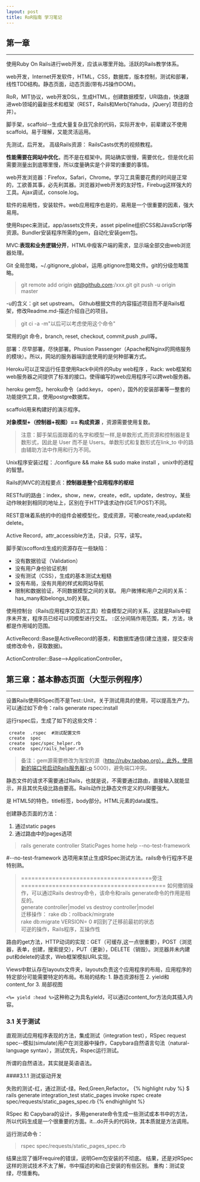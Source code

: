 ```yaml
---
layout: post
title: RoR指南 学习笔记
---
```


## 第一章 
----

使用Ruby On Rails进行web开发，应该从哪里开始。活跃的Rails教学体系。

web开发，Internet开发软件，HTML，CSS，数据库，版本控制，测试和部署，线性TDD结构。静态页面，动态页面(带有JS操作DOM)。

RoR，MIT协议，web开发DSL，生成HTML，创建数据模型，URI路由，快速跟进web领域的最新技术和框架（REST，Rails和Merb[Yahuda，jQuery] 项目的合并）。

脚手架，scaffold--生成大量复杂且冗余的代码，实际开发中，前辈建议不使用scaffold。易于理解，又能灵活运用。

先测试，后开发。 高级Rails资源： RailsCasts优秀的视频教程。
 
**性能需要在网站中优化**，而不是在框架中。网站确实很慢，需要优化，但是优化前需要测量出到底哪里慢，所以度量确实是个非常的重要的事情。

web开发浏览器：Firefox，Safari，Chrome。学习工具需要花费的时间是正常的，工欲善其事，必先利其器。浏览器对web开发的友好性，Firebug这样强大的工具。Ajax调试，console.log。
 
软件的易用性，安装软件。web应用程序也是的，易用是一个很重要的因素，强大易用。

使用Rspec来测试，app/assets文件夹，asset pipeline组织CSS和JavaScript等资源。Bundler安装程序所需的gem，自动化安装gem包。

MVC:**表现和业务逻辑分开**，HTML中瘦客户端的需求，显示端全部交由web浏览器处理。

Git 全局忽略，~/.gitignore_global，运用.gitignore忽略文件。git的分级忽略策略。

> git remote add origin git@github.com:<username>/xxx.git
> git push -u origin master

-u的含义：git set upstream。 Github根据文件的内容描述项目而不是Rails框架，修改Readme.md-描述介绍自己的项目。

> git ci -a -m"以后可以考虑使用这个命令"

常用的git 命令，branch, reset, checkout, commit,push ,pull等。

部署：尽早部署，尽快部署。Phusion Passenger（Apache和Nginx的网络服务的模块）。所以，网站的服务器端到底使用的是何种部署方式。

Heroku可以正常运行任意使用Rack中间件的Ruby web程序 ，Rack: web框架和web服务器之间提供了标准的接口。使得编写的web应用程序可以跨web服务器。

heroku gem包，heroku命令（add:keys， open），国外的安装部署等一整套的功能提供工具，使用postgre数据库。

 scaffold用来构建好的演示程序。

**对象模型+（控制器+视图）== 构成资源** ，资源需要使用复数。

> 注意：脚手架后面跟着的名字和模型一样,是单数形式,而资源和控制器是复数形式，因此是 User 而不是 Users。单数形式和复数形式在link_to 中的路由辅助方法中作用和行为不同。

Unix程序安装过程：./configure && make && sudo make install ，unix中的进程的智慧。

Rails的MVC的流程要点：**控制器是整个应用程序的枢纽**

RESTful的路由：index，show，new，create，edit，update，destroy。某些动作映射到相同的地址上，区别在于HTTP请求动作(GET/POST)不同。

REST意味着系统的中的组件会被模型化，变成资源，可被create,read,update和delete。

Active Record，attr_accessible方法，只读，只写，读写。

脚手架(scofford)生成的资源存在一些缺陷：

- 没有数据验证（Validation）
- 没有用户身份验证机制
- 没有测试（CSS），生成的基本测试太粗糙
- 没有布局，没有共用的样式和网站导航
- 限制和数据验证，不同数据模型之间的关联。 用户微博和用户之间的关系：has_many和belongs_to的关联。

使用控制台（Rails应用程序交互的工具）检查模型之间的关系，这就是Rails中程序未开发，程序员已经可以同模型进行交互。 ::区分间隔作用范围，类，方法，块都是作用域的范围。

ActiveRecord::Base是ActiveRecord的基类，和数据库通信(建立连接，提交查询或修改命令，获取数据)。

ActionController::Base-->ApplicationController。

## 第三章：基本静态页面（大型示例程序）
----

设置Rails使用RSpec而不是Test::Unit，关于测试用具的使用，可以提高生产力。可以通过如下命令：rails generate rspec:install

运行rspec后，生成了如下的这些文件：

     create  .rspec  #测试配置文件
     create  spec
     create  spec/spec_helper.rb
     create  spec/rails_helper.rb

> 备注：gem源需要修改为淘宝的源（http://ruby.taobao.org），此外，使用新的端口号启动Rails服务器(-p 5000)，避免端口冲突。

静态文件的请求不需要通过Rails，也就是说，不需要通过路由，直接输入就能显示，并且其优先级比路由要高。Rails动作比静态文件定义的URI要强大。

<!DOCTYPE html> 是 HTML5的特色，title标签，body部分。HTML元素的data属性。

创建静态页面的方法：

1. 通过static pages 
2. 通过路由中的pages选项

> rails generate controller StaticPages home help --no-test-framework

#--no-test-framework 选项用来禁止生成RSpec测试方法。rails命令行程序不是特别熟。

> ======================================旁注==========================================
> 如何撤销操作，可以通过Rails destroy命令，该命令和rails generate命令的作用是相反的。  
> generate controller|model  vs destroy  controller|model  
> 迁移操作： rake db：rollback/mirgrate  
> rake db:migrate VERSION= 0  #回到了迁移前最初的状态  
> 可逆的操作，Rails程序，互操作性

路由的get方法，HTTP动词的实现：GET（可缓存,这一点很重要），POST（浏览器，表单，创建，搜索提交），PUT（更新），DELETE（销毁）。浏览器并未内建put和delete的请求，Web框架模拟URL实现。

Views中默认存在layouts文件夹，layouts负责这个应用程序的布局，应用程序的特定部分可能需要特定的布局。布局的结构: 1. 静态资源标签 2. yield和content_for 3. 局部视图

`<%= yield :head %>`这种称之为具名yield，可以通过content_for方法向其插入内容。


### 3.1 关于测试

直观测试应用程序表现的方法，集成测试（integration test），RSpec request spec--模拟(simulate)用户在浏览器中操作，Capybara自然语言句法（natural-language syntax），测试优先，Rspec运行测试。

所谓的自然语法，其实就是英语语法。

####3.1.1 测试驱动开发

失败的测试-红，通过测试-绿。Red,Green,Refactor。
{% highlight ruby %}
$ rails generate integration_test static_pages
invoke  rspec
create  spec/requests/static_pages_spec.rb
{% endhighlight %}

RSpec 和 Capybara的设计，多用generate命令生成一些测试或本书中的方法，所以代码生成是一个很重要的方面。it...do开头的代码块，其本质就是方法调用。

运行测试命令：

>  rspec spec/requests/static_pages_spec.rb

结果出现了循环require的错误，说明Gem包安装的不彻底。
结果，还是对RSpec这样的测试技术不太了解，书中描述的和自己安装的有些区别。
重构：测试变绿，尽情重构。<title>标签对**搜索引擎优化**很重要。
通过句法验证的页面，静态HTML。

#### 3.1.2 嵌入式Ruby

去掉重复代码，网页动态添加内容的主要模板系统（另一套为haml，模板系统对应模板的处理引擎）。静态页面的代码充满了重复，Don’t Repeat Yourself。

`<% %>`和`<%= %>`都是会执行其他代码的。content_for不能很好的和asset pipeline(压缩打包web应用程序的资源)中工作。 application.html.erb中的内容：

     <!DOCTYPE html>
     <html>
     <head>
       <title>SampleApp</title>
       <%= stylesheet_link_tag    "application", :media => "all" %>
       <%= javascript_include_tag "application" %>
       <%= csrf_meta_tags %>
     </head>
     <body>
     <%= yield %>  #执行代码块
     </body>
     </html>

Rspec每次都会加载整个Rails环境，

stylesheet_link_tag，一个很重要的事情就是，Rails提供的诸多的辅助方法，回想之前写代码都不参考API文档的，就这样，也度过了两个月的光景，切为不可。从今天起，每日打开API文档，学习研究文档。

javascript_include_tag，添加对js库的应用。

可以自行编写辅助函数，根据辅助函数的使用范围，将其组织到不同的模块中，各个独立的控制器helper类中，application的helper方法。

## 第4章 Rails之后的Ruby
----

 Rails控制台学习Ruby，同Rails应用程序交互的命令行，基于irb开发，具有Ruby的全部能力。Ctrl+C结束当前命令,Ctrl+D退出控制台。单双引号创建字符串，双引号的插值操作（#），单引号是真正的字面值。

 Ruby中的一切皆对象，对象通过方法调用传递消息。布尔值的相关操作符：&&、||、！。Nil是除了false以外，唯一一个布尔值为假的，Ruby非显式返回最后一个语句的值。

 URI通过路由规则映射到动作上，控制器中的帮助函数可在视图中使用。

 Web应用程序一般都是处理字符串(更恰当的说是文本)，也需要生成字符串的数据类型。split，join。Range通常用来获取一组数组元素，枚举类型-块（闭包，匿名函数）
。
 **表示幂，Hash（作为最后一个参数时，花括号可省），Symbol（Ruby特有的数据类型，易于比较，同符号表有关系），数组。

 inspect：自省方法; 特殊函数引入样式表：stylesheet_link_tag。

### 4.1 Ruby的类

 Ruby，其他面向对象编程语言，类组织方法，实例化创建对象。Ruby拥有可以修改内置类的强大功能-开放类。

 S.palindrome? #可以响应palindrome方法。JavaScript:内置类原型对象扩展类（prototype.js）。

 控制器动作无返回值，动作的目的是渲染网页(render某个具体的页面)。Rails（独特的视角）是用Ruby写的，但其不是Ruby。控制器的继承关系，理解层次(Application以及具体的个定控制器)。

 attr_accessor :name, :email #getter和setter方法。使用哈希初始化对象，mass assignment-并行赋值，最大话单行语句的表现里，Rails中很常用。

## 第5章 布局
----

Bootstrap框架（web设计框架），自定义样式表，局部视图（partial）,Rails路由，asset pipeline，RSpec技术重构，注册。

布局中添加结构，CSS基本样式，局部视图保持布局文件结构清晰。用户界面的**统筹安排**，网页构思图(mockup)-线框图，草图设计，产品经理的活。

> 思考：ERb模板和最终生成的HTML的关联。

程序中使用了HTML5，IE浏览器的条件注释，HTML5 shim(JS解释HTML标签，为了能在IE中使用HTML5的标签和属性)。

HTML元素可以指定ID和class，CSS样式使用，class可以多次使用，id只能用一次，可为同一元素指定多个class。无论是ID，还是Class，在css的样式控制中都很重要。

在Application的erb中，很多的样式在Bootstrap中具有**特殊的意义**。link_to第一个参数是链接文本，第二个参数是链接地址，第三个是可选的Hash表-使用hash参数相当的灵活。

Alt属性内容在图片(img_tag)无法加载时显示，HTML标准必须，Rails默认加上。

Boostrap框架：Boostrap-sass gem包，Boostrap本身使用less动态生成样式表，Rails的asset pipeline默认支持Sass，Boostrap-sass将LESS转换成Sass 格式。Asset pipeline中也可使用LESS（less-rails-bootstrap）。

app/assets/ 目录是asset pipeline中一部分。此外，vendor/assets也是其中的一部分。

> 问题：在使用boostrap的时候报错了：Sass::SyntaxError in Static_pages#home，说是找不到boostrap，找了一圈，没找到解决方法，重新看了一下，看到说，需要重启一下服务器，于是就重启了一下服务器，发现样式显示了，但和书上有些不同，修改了一下'bootstrap-sass'的版本之后，就一致了。这里，gem包版本的精确控制很重要。

一些与boostrap相关的gem包：

- bootstrap-sass 以及 less-rails-bootstrap,less-rails
- twitter-bootstrap-rails
- Therubyracer  # ruby封装的v8 javascript执行引擎

在全局引入样式和JS，需要在application.js和application.css中require相关的文件。

 `/*...*/`为css规则添加注释，css样式规则可通过id,class和Html标签(a, buttton, input之类)来指定。

### 5.1 局部视图

 在shared目录中存放不同视图共用的局部视图，or 把每个页面都会用到的视图放在layouts目中，在shared中放置辅助的局部视图。这两种方式对运行都无影响。最终生成的html都是一样的。

 header和footer都是HTML5 新增的标签。

### 5.2 Sass和asset pipeline

Asset pipeline可以显著提高CSS,JavaScript和图片等静态资源文件的生成效率。三个需要了解的特性：资源目录，清单文件（manifest），预处理引擎(preproccessor engine)。

Rails 3.1之后，静态文件的三个标准目录：

* app/assets:存放当前应用程序用到的资源文件
* lib/assets:存放开发团队自己开发的代码库用到的资源文件
* vendor/assets:存放第三方代码库用到的资源文件

清单文件告述Rails如何将其合并成一个文件（sprockets只适合CSS和JavaScript，不会处理图片）。Sprockets通过注释加载相应的文件：


* **require_tree**  会将app/assets/stylesheets目录下所有的CSS文件都引入应用程序样式表。
* **require_self** 会将application.css这个文件也加载进来。

预处理引擎：sass，coffee，erb。预处理引擎是可以连在一起使用的，比如：foobar.js.erb.coffee，从右向左处理，CoffeeScript处理器会先执行，所以，最后生成的是js文件。

Asset pipeline所有的JS代码集中到一个JavaScript中并执行压缩(zip压缩)。

Sass编写css的语言，scss扩展，多方增强CSS的功能（嵌套，变量和Mixin）:

* 嵌套样式：编写果然更加的方便，减少重复出现的标题头。
* 变量：代替重复出现的样式值（颜色等）。LESS中使用@定义变量，Sass使用$定义变量。

 Rails习惯使用命名路由（named routes）来指定连接地址，也就是所谓的xxx_path和xxx_url。

 页面测试：测试标题，css样式之类。路由测试，通读路由文件。
> rails generate controller Users new --no-test-framework #生成控制器
 
> 注意：controller之后的名称的单复数与控制器名字有关。模型（model）和脚手架（scoffold）生成器都会自动创建相应的迁移。

安装annotate 包，得到annotate命令，在模型文件中添加注释，说明模型结构，命令格式：annotate --position before #可以获取数据库schema信息。

attr_accessible标明数据库中可访问的属性，默认模型中所有的属性都是可访问的，attr_accessible避免mass assignment漏洞。

通过控制台与模型进行交互，了解Active Record的功能，js的sandbox模式。

## 第六章 用户模型
----

为网站的用户创建一个数据模型，以及存储数据的方式。用户注册功能，用户资料页面，保护页面--完整的Rails登录和用户验证的页面。功能完整的验证系统，更好的理解验证系统(比如devise)。

Active Record（关系型数据库交互的Ruby库）将用户和数据库隔离开来。

model和controller生成器彼此独立，scofford生成器貌似可以将其整合起来。New的对象保存在内存中，save将其存到数据库(磁盘对应的文件)中。

Active Record中提供的数据操作的方法：new,create,save,find,update,destroy。这些方法都可以接受{}的参数。数据库的操作也无非提供了增删查改这四类的操作。

find_by_email可能效率不高，这需要通过索引来解决。常见的数据库查询方法：first,last,all。 User.reload.email--重置更改的属性。
更新数据：update_attributes - 更新特定属性。

### 6.1 数据验证

几种常见的数据验证：存在性-present，长度-length，格式，唯一性-unqiue 。保证测试检测真正的内容。

> rails console --sandbox #沙箱化的控制台  
> save-valid?-errors.full_messages 

do...end和 { } 效果等价。正则表达式是一门艺术，http://www.rubular.com/ 在线ruby正则表达式编辑器。^$ 和\A\z的头和尾。Email地址是不区分大小写的。

Vim中，非插入模式中，#(shift+3)某个单词会找出当前文件中所有相同的字符。

仅在模型字段中设置的，唯一性验证不足。

> 问题：多次提交请求，存在两条Email一样的地址。解决方案：在数据库中为email建立索引。

Rails风格：每次修改数据库结构都使用迁移(rails g migration name生成空的迁移文件，rake db:migrate运行迁移，注意此时打开rails控制台会锁住数据库)。在存入数据库之前，将Email地址转换为全小写的字母形式。回调函数（callback），Active Record对象生命周期, before_save之类。

数据库索引：创建数据库列时，考虑是否需要对数据库做索引。如果不做索引，就要全表扫描（full-table scan）性能压力将会很大。

### 6.2 安全密码

用户记密码，数据库存加密（bcrypt-ruby）后的密码，获取密码加密对比验证。

添加新的数据库字段：rails generate migration add_password_digest_to_users password_digest:string。

添加password和password_confirmation属性，设置非空，定义authenticate方法，最新的Rails已经集成好了。password_digest字段中存放的是加密后的密码。

> authenticate方法，密码不正确会返回false。

 ##第7章 用户注册
 ----

表单，提交用户注册时信息，REST架构。Rails内置debug方法和params变量-哈希数组。

> debug(params) if Rails.env.development?  #显示在页面之间传递的参数

Rails的三种环境，production,test以及development，可以自己定义新的环境。框架的定义的变量：Rails.xxx(176种方法)。本地服务器和控制台都默认使用的开发环境。

将数据视为资源，可以创建、显示、更新、删除。

REST约定：资源一般是由资源名加唯一标识符表示的。资源对应的路由的名称：

 HTTP请求          |  URI动作  |  具名路由作用
------------------ | --------- | -------------------------------------
 GET /users        | index     | users_path 显示所有用户的页面
 GET /users/1      | show      | user_path(user) 显示某个用户的页面
 GET /users/new    | new       | new_user_path 创建(注册)新用户的页面
 POST /users       | create    | users_path 创建新用户 （表单提交）
 GET /users/1/edit | edit      | edit_user_path(user) 编辑 id 为 1 的用户页面
 PUT /users/1      | update    | user_path(user) 更新用户信息
 DELETE /users/1   | destroy   | user_path(user) 删除用户

测试使用的gem包：factory_girl-用于清空数据中的数据 , gayabra,rspec。
 
BCrypt慢加密算法：延长测试运行时间，但是加密效果更好。

添加Gravatar头像, gravatar_for方法。

使用aside添加侧边栏。

> rake db:reset 将控制台中的数据删除掉  
> 注意: 将数据库清除掉后，需要重启服务器和控制台，才能真正的看到效果

Rails使用authenticity token来防止cross-site request forgery, CSRF，详细参考<http://stackoverflow.com/questions/941594/understand-rails-authenticity-token>

form表单，action和method属性。

params Hash中包含了每次请求的信息，对调试的作用非常的巨大。form_for表单中的输入框的命名与提交的params关系密切。

     <%= form_for(@user) do  |f|  %>
        <%= f.label :name %>
        <%= f.text_field :name %>
    
        <%= f.label :email %>
        <%= f.text_field :email %>
    
        <%= f.label :password %>
        <%= f.password_field :password %>
    
        <%= f.label :password_confirmation, "Confirmation" %>
        <%= f.password_field :password_confirmation %>
        
        <%= f.submit "Create my account", class: "btn btn-large btn-primary" %>
      <% end %>
> 注意: 这里就是一个与模型关系密切的表单。模型对象保存失败后，errors.full_messages中包含了失败的具体信息。

将错误信息编写成测试。pluralize是ActionView::Helpers::TextHelper中提供的方法。将提供的数字和参数文本正确的单复数化。

Rails 还会自动把有错误的字段包含在class为field_with_errors的div元素中。

redirect_to中可以使用@user，而不必使用user_path，这是Rails的智能之处。

Flash消息-显示欢迎之类的消息。Flash消息的代码加入应用程序的布局，整个网站在需要的时候会显示消息。

## 登录和退出
----

登录功能，根据登录状态和当前用户身份定制网站内容，安全机制，

session是两台电脑之间的半永久性连接，可将其视为符合REST架构的资源-CRUD，存在多种失效机制。和模型资源的区别: 模型资源通过数据库持久的存储数据，session则利用cookie(简单文本)存储数据。cookie验证机制。

### Sessions控制器

登录和退出由Session控制器中相应动作处理，表单在new动作中处理，登录向create发送POST请求，退出向destroy发送DELETE请求。

> rails generate controller Sessions --no-test-framework

注册表单和登录表单的区别: 程序中没有Session模型，没有@user变量，需要提供更多信息。

> form_for(:session, url: sessions_path)

表单创建方法: `form_for`以及`form_tag`, `form_for`表单的参数 form_for :person , url: "/xxx" 。:person表示params哈希下的名为person的子哈希，url表示相应的动作。

身份验证的两个方法: 1. Active Record提供的`User.find_by_email` 2. has_secure_password 提供的 authenticate 方法

登录功能：记住我，登录功能超出传统MVC架构，一些函数需要同时在控制器和视图中使用。Ruby的module功能，打包函数。通常辅助函数只能在视图中使用。

Rails session把id保存在remember token中，cookie, User.find(session[:remember_token])

> rails generate migration add_remember_token_to_users 

记忆权，足够长的随机字符串。`SecureRandom#urlsafe_base64`长度为16, 由 A-Z、a-z、0-9、下划线(_)和连字符(-)组成。

cookies Hash和current_user方法。cookie的元素：cookie指定文本，expires指定cookie失效器。cookies以文本的形式保存在浏览器中。

存在浏览器中的验证和服务器通讯时，会导致会话劫持(Firesheep-Firefox的扩展)。

||= 操作符非常能体现Ruby的特性，灵活方便。

> 问题：Routing Error  uninitialized constant ApplicationController::SessionHelper  
> 找了半天，以为是自己路由的辅助方法写错了，找了半天。最后在ApplicationController中发现，自己include的类的方法写错了，不是SessionHelper，而是SessionsHelper。此外，这里报的是uninitialized constant，这里其实表明，class定义的就是名为类名的常量。

浏览器本身并不支持发送 PUT 请求，Rails在POST请求中使用隐藏字段伪造PUT请求。Active Record通过new_record? 方法检测用户是新创建还是已存在于数据库中。

Bootstrap为flash[:notice]、flash[:success]和flash[:error]都提供了样式。


## 附录
----

这个小小的应用程序中使用了这样的一些Gem包，感觉，太过夸张了，居然依赖了这么多的Gem包：

     Using rake 10.3.2
     Using i18n 0.6.1
     Using multi_json 1.10.1
     Using activesupport 3.2.13
     Using builder 3.0.4
     Using activemodel 3.2.13
     Using erubis 2.7.0     # erubis是erb模板处理处理引擎
     Using journey 1.0.4
     Using rack 1.4.5
     Using rack-cache 1.2
     Using rack-test 0.6.2
     Using hike 1.2.3
     Using tilt 1.4.1
     Using sprockets 2.2.2
     Using actionpack 3.2.13
     Using mime-types 1.25.1
     Using polyglot 0.3.5
     Using treetop 1.4.15
     Using mail 2.5.4
     Using actionmailer 3.2.13
     Using arel 3.0.3
     Using tzinfo 0.3.41
     Using activerecord 3.2.13
     Using activeresource 3.2.13
     Using bootstrap-sass 2.0.4.0 (was 3.2.0.1)
     Using bundler 1.6.2
     Using mini_portile 0.6.0
     Using nokogiri 1.6.3.1
     Using xpath 2.0.0
     Using capybara 2.4.1
     Using coffee-script-source 1.7.1
     Using execjs 2.2.1
     Using coffee-script 2.3.0
     Using rack-ssl 1.3.4
     Using json 1.8.1
     Using rdoc 3.12.2
     Using thor 0.19.1
     Using railties 3.2.13
     Using coffee-rails 3.2.2
     Using commonjs 0.2.7
     Using diff-lcs 1.2.5
     Using jquery-rails 3.1.1
     Using less 2.5.1
     Using less-rails 2.5.0
     Using libv8 3.16.14.3
     Using rails 3.2.13
     Using ref 1.0.5
     Using rspec-support 3.0.4
     Using rspec-core 3.0.4
     Using rspec-expectations 3.0.4
     Using rspec-mocks 3.0.4
     Using rspec-rails 3.0.2
     Using sass 3.3.14
     Using sass-rails 3.2.6
     Using sqlite3 1.3.9
     Using therubyracer 0.12.1
     Using twitter-bootstrap-rails 2.2.8
     Using uglifier 2.5.3

这真是太过复杂了，太多东西需要了解，一个简单的东西，搞得这么复杂一点都不好，所以，我的想法是缩小，简化，提高性能。

后来，看到一篇文章说，为毛存在这么多Gem，这就是Ruby社区的不重复造轮子(DRY)原则的体现。

